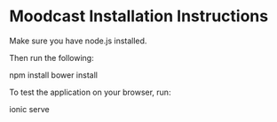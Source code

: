 Moodcast Installation Instructions
==================================

Make sure you have node.js installed.

Then run the following:

  npm install
  bower install
  
To test the application on your browser, run:
  
  ionic serve
  
